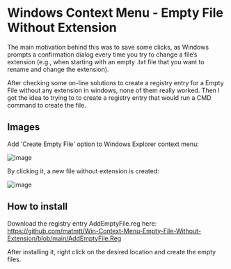 # Windows Context Menu - Empty File Without Extension

The main motivation behind this was to save some clicks, as Windows prompts a confirmation dialog every time you try to change a file’s extension (e.g., when starting with an empty .txt file that you want to rename and change the extension).

After checking some on-line solutions to create a registry entry for a Empty File without any extension in windows, none of them really worked.
Then I got the idea to trying to to create a registry entry that would run a CMD command to create the file. 

## Images

Add 'Create Empty File' option to Windows Explorer context menu:

![image](https://github.com/user-attachments/assets/b1d8d6d4-baa6-4163-b8c8-55dfdc1c3c49)

By clicking it, a new file without extension is created:

![image](https://github.com/user-attachments/assets/70d44e6d-4024-4678-bd88-486188a62a6b)

## How to install
Download the registry entry AddEmptyFile.reg here: https://github.com/matmtt/Win-Context-Menu-Empty-File-Without-Extension/blob/main/AddEmptyFile.Reg 

After installing it, right click on the desired location and create the empty files.
